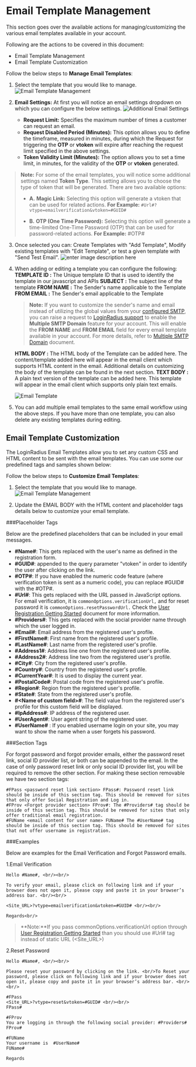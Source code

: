 # Email Template Management

This section goes over the available actions for managing/customizing the various email templates available in your account.

Following are the actions to be covered in this document:

- Email Template Management
- Email Template Customization

Follow the below steps to **Manage Email Templates**:

1. Select the template that you would like to manage.
   ![](https://apidocs.lrcontent.com/images/new_92725e77b065009689.61942750.png "Email Template Management")

2. **Email Settings:** At first you will notice an email settings dropdown on which you can configure the below settings.
    ![Additional Email Settings](https://apidocs.lrcontent.com/images/Untitled_4335222264f086c86b60a6.54298961.png "Additional Email Settings")

    - **Request Limit:** Specifies the maximum number of times a customer can request an email.
    - **Request Disabled Period (Minutes):** This option allows you to define the timeframe, measured in minutes, during which the Request for triggering the **OTP** or **vtoken**  will expire after reaching the request limit specified in the above settings.
    - **Token Validity Limit (Minutes):** The option allows you to set a time limit, in minutes, for the validity of the **OTP** or **vtoken** generated.

> **Note:** For some of the email templates, you will notice some additional settings named **Token Type**. This setting allows you to choose the type of token that will be generated. There are two available options:
>
> - **A.** **Magic Link:** Selecting this option will generate a vtoken that can be used for related actions.
>**For Example:** `#Url#?vtype=emailverification&vtoken=#GUID#`
>
> - **B.** **OTP (One Time Password):** Selecting this option will generate a time-limited One-Time Password (OTP) that can be used for password-related actions.
>**For Example:** #OTP#

3. Once selected you can: Create Templates with "Add Template", Modify existing templates with "Edit Template", or test a given template with "Send Test Email".
   ![enter image description here](https://apidocs.lrcontent.com/images/6_45415e76c5d0177992.45987817.png)

4. When adding or editing a template you can configure the following:
   **TEMPLATE ID :** The Unique template ID that is used to identify the template in our javascript and APIs
   **SUBJECT :** The subject line of the template
   **FROM NAME :** The Sender's name applicable to the Template
   **FROM EMAIL :** The Sender's email applicable to the Template

   > **Note:** If you want to customize the sender's name and email instead of utilizing the global values from your [configured SMTP](https://adminconsole.loginradius.com/platform-configuration/identity-workflow/communication-configuration/email-configuration), you can raise a request to [LoginRadius support](https://adminconsole.loginradius.com/support/tickets/open-a-new-ticket) to enable the **Multiple SMTP Domain** feature for your account. This will enable the **FROM NAME** and **FROM EMAIL** field for every email template available in your account. For more details, refer to [Multiple SMTP Domain](https://www.loginradius.com/docs/api/v2/admin-console/platform-configuration/standard-login/multiple-smtp-domain/) document.

   **HTML BODY :** The HTML body of the Template can be added here. The content/template added here will appear in the email client which supports HTML content in the email. Additional details on customizing the body of the template can be found in the next section.
   **TEXT BODY :** A plain text version of the template can be added here. This template will appear in the email client which supports only plain text emails.
   
   ![Email Template](https://apidocs.lrcontent.com/images/6--Email-Template_206806302592717a508.75464539.png "Email Template")

5. You can add multiple email templates to the same email workflow using the above steps. If you have more than one template, you can also delete any existing templates during editing.

## Email Template Customization

The LoginRadius Email Templates allow you to set any custom CSS and HTML content to be sent with the email templates. You can use some our predefined tags and samples shown below:

Follow the below steps to **Customize Email Templates**:

1. Select the template that you would like to manage.
   ![](https://apidocs.lrcontent.com/images/new_92725e77b065009689.61942750.png "Email Template Management")

2. Update the EMAIL BODY with the HTML content and placeholder tags details below to customize your email template.

###Placeholder Tags

Below are the predefined placeholders that can be included in your email messages.

- **#Name#**: This gets replaced with the user's name as defined in the registration form.
- **#GUID#**: appended to the query parameter "vtoken" in order to identify the user after clicking on the link.
- **#OTP#**: If you have enabled the numeric code feature (where verification token is sent as a numeric code), you can replace #GUID# with the #OTP#.
- **#Url#**: This gets replaced with the URL passed in JavaScript options. For email verification, it is `commonOptions.verificationUrl,` and for reset password it is `commonOptions.resetPasswordUrl.` Check the [User Registration Getting Started](https://www.loginradius.com/docs/api/v2/user-registration/user-registration-getting-started) document for more information.
- **#Providers#**: This gets replaced with the social provider name through which the user logged in.
- **#Email#**: Email address from the registered user's profile.
- **#FirstName#**: First name from the registered user's profile.
- **#LastName#**: Last name from the registered user's profile.
- **#Address1#**: Address line one from the registered user's profile.
- **#Address2#**: Address line two from the registered user's profile.
- **#City#**: City from the registered user's profile.
- **#Country#**: Country from the registered user's profile.
- **#CurrentYear#**: It is used to display the current year.
- **#PostalCode#**: Postal code from the registered user's profile.
- **#Region#**: Region from the registered user's profile.
- **#State#**: State from the registered user's profile.
- **#&lt;Name of custom field\>#**: The field value from the registered user's profile for this custom field will be displayed.
- **#IpAddress#**: IP address of the registered user.
- **#UserAgent#**: User agent string of the registered user.
- **#UserName#** : If you enabled username login on your site, you may want to show the name when a user forgets his password.

###Section Tags

For forgot password and forgot provider emails, either the password reset link, social ID provider list, or both can be appended to the email. In the case of only password reset link or only social ID provider list, you will be required to remove the other section. For making these section removable we have two section tags:

```
#FPass <password reset link section> FPass#: Password reset link should be inside of this section tag. This should be removed for sites that only offer Social Registration and Log in.
#FProv <Forgot provider section> FProv#: The #Providers# tag should be inside of this section tag. This should be removed for sites that only offer traditional email registration.
#FUName <email content for user name> FUName# The #UserName# tag should be inside of this section tag. This should be removed for sites that not offer username in registration.

```

###Examples

Below are examples for the Email Verification and Forgot Password emails.

1.Email Verification

```
Hello #Name#, <br/><br/>

To verify your email, please click on following link and if your browser does not open it, please copy and paste it in your browser’s address bar. <br/><br/>

<Site_URL>?vtype=emailverification&vtoken=#GUID# <br/><br/>

Regards<br/>

```

> **Note:**If you pass commonOptions.verificationUrl option through [User Registration Getting Started](https://www.loginradius.com/docs/api/v2/user-registration/user-registration-getting-started) than you should use #Url# tag instead of static URL (&lt;Site_URL&gt;)

2.Reset Password

```
Hello #Name#, <br/><br/>

Please reset your password by clicking on the link. <br/>To Reset your password, please click on following link and if your browser does not open it, please copy and paste it in your browser’s address bar. <br/><br/>

#FPass
<Site_URL>?vtype=reset&vtoken=#GUID# <br/><br/>
FPass#

#FProv
You are logging in through the following social provider: #Providers#
FProv#

#FUName
Your username is  #UserName#
FUName#

Regards
```
